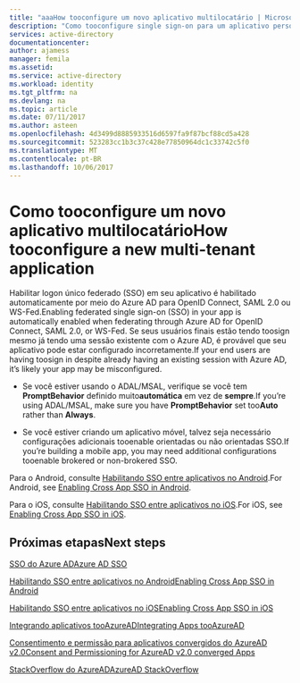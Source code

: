 ```yaml
---
title: "aaaHow tooconfigure um novo aplicativo multilocatário | Microsoft Docs"
description: "Como tooconfigure single sign-on para um aplicativo personalizado, você está desenvolvendo e registrar com o AD do Azure."
services: active-directory
documentationcenter: 
author: ajamess
manager: femila
ms.assetid: 
ms.service: active-directory
ms.workload: identity
ms.tgt_pltfrm: na
ms.devlang: na
ms.topic: article
ms.date: 07/11/2017
ms.author: asteen
ms.openlocfilehash: 4d3499d8885933516d6597fa9f87bcf88cd5a428
ms.sourcegitcommit: 523283cc1b3c37c428e77850964dc1c33742c5f0
ms.translationtype: MT
ms.contentlocale: pt-BR
ms.lasthandoff: 10/06/2017
---
```

# <a name="how-tooconfigure-a-new-multi-tenant-application"></a><span data-ttu-id="71dac-103">Como tooconfigure um novo aplicativo multilocatário</span><span class="sxs-lookup"><span data-stu-id="71dac-103">How tooconfigure a new multi-tenant application</span></span>

<span data-ttu-id="71dac-104">Habilitar logon único federado (SSO) em seu aplicativo é habilitado automaticamente por meio do Azure AD para OpenID Connect, SAML 2.0 ou WS-Fed.</span><span class="sxs-lookup"><span data-stu-id="71dac-104">Enabling federated single sign-on (SSO) in your app is automatically enabled when federating through Azure AD for OpenID Connect, SAML 2.0, or WS-Fed.</span></span> <span data-ttu-id="71dac-105">Se seus usuários finais estão tendo toosign mesmo já tendo uma sessão existente com o Azure AD, é provável que seu aplicativo pode estar configurado incorretamente.</span><span class="sxs-lookup"><span data-stu-id="71dac-105">If your end users are having toosign in despite already having an existing session with Azure AD, it’s likely your app may be misconfigured.</span></span>

* <span data-ttu-id="71dac-106">Se você estiver usando o ADAL/MSAL, verifique se você tem **PromptBehavior** definido muito**automática** em vez de **sempre**.</span><span class="sxs-lookup"><span data-stu-id="71dac-106">If you’re using ADAL/MSAL, make sure you have **PromptBehavior** set too**Auto** rather than **Always**.</span></span>

* <span data-ttu-id="71dac-107">Se você estiver criando um aplicativo móvel, talvez seja necessário configurações adicionais tooenable orientadas ou não orientadas SSO.</span><span class="sxs-lookup"><span data-stu-id="71dac-107">If you’re building a mobile app, you may need additional configurations tooenable brokered or non-brokered SSO.</span></span>

<span data-ttu-id="71dac-108">Para o Android, consulte [Habilitando SSO entre aplicativos no Android](https://docs.microsoft.com/azure/active-directory/develop/active-directory-sso-android).</span><span class="sxs-lookup"><span data-stu-id="71dac-108">For Android, see [Enabling Cross App SSO in Android](https://docs.microsoft.com/azure/active-directory/develop/active-directory-sso-android).</span></span><br>

<span data-ttu-id="71dac-109">Para o iOS, consulte [Habilitando SSO entre aplicativos no iOS](https://docs.microsoft.com/azure/active-directory/develop/active-directory-sso-ios).</span><span class="sxs-lookup"><span data-stu-id="71dac-109">For iOS, see [Enabling Cross App SSO in iOS](https://docs.microsoft.com/azure/active-directory/develop/active-directory-sso-ios).</span></span>

## <a name="next-steps"></a><span data-ttu-id="71dac-110">Próximas etapas</span><span class="sxs-lookup"><span data-stu-id="71dac-110">Next steps</span></span>

[<span data-ttu-id="71dac-111">SSO do Azure AD</span><span class="sxs-lookup"><span data-stu-id="71dac-111">Azure AD SSO</span></span>](https://docs.microsoft.com/azure/active-directory/active-directory-appssoaccess-whatis)<br>

[<span data-ttu-id="71dac-112">Habilitando SSO entre aplicativos no Android</span><span class="sxs-lookup"><span data-stu-id="71dac-112">Enabling Cross App SSO in Android</span></span>](https://docs.microsoft.com/azure/active-directory/develop/active-directory-sso-android)<br>

[<span data-ttu-id="71dac-113">Habilitando SSO entre aplicativos no iOS</span><span class="sxs-lookup"><span data-stu-id="71dac-113">Enabling Cross App SSO in iOS</span></span>](https://docs.microsoft.com/azure/active-directory/develop/active-directory-sso-ios)<br>

[<span data-ttu-id="71dac-114">Integrando aplicativos tooAzureAD</span><span class="sxs-lookup"><span data-stu-id="71dac-114">Integrating Apps tooAzureAD</span></span>](https://docs.microsoft.com/azure/active-directory/develop/active-directory-integrating-applications)<br>

[<span data-ttu-id="71dac-115">Consentimento e permissão para aplicativos convergidos do AzureAD v2.0</span><span class="sxs-lookup"><span data-stu-id="71dac-115">Consent and Permissioning for AzureAD v2.0 converged Apps</span></span>](https://docs.microsoft.com/azure/active-directory/develop/active-directory-v2-scopes)<br>

[<span data-ttu-id="71dac-116">StackOverflow do AzureAD</span><span class="sxs-lookup"><span data-stu-id="71dac-116">AzureAD StackOverflow</span></span>](http://stackoverflow.com/questions/tagged/azure-active-directory)
